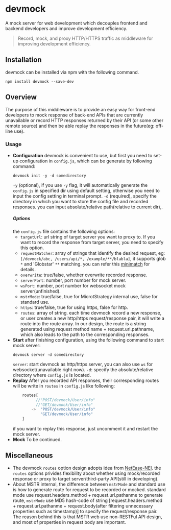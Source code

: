# devmock
A mock server for web development which decouples frontend and backend developers and improve development efficiency.

> Record, mock, and proxy HTTP/HTTPS traffic as middleware for improving development efficiency.

## Installation

devmock can be installed via npm with the following command.

```shell
npm install devmock --save-dev
```

## Overview

The purpose of this middleware is to provide an easy way for front-end developers to mock response of back-end APIs that are currently unavailable or record HTTP responses returned by their API (or some other remote source) and then be able replay the responses in the future(eg: off-line use).

### Usage

* **Configuration**
    devmock is convenient to use, but first you need to set-up configuration in `config.js`, which can be generate by following command:
    ```shell
    devmock init -y -d somedirectory
    ```
    `-y` (optional), if you use  `-y` flag, it will automatically generate the `config.js` in specified dir using default setting, otherwise you need to input the config setting in terminal prompt.
    `-d` (required), specify the directory in which you want to store the config file and recorded responses. you can input absolute/relative path(relative to current dir),.
    ##### Options
    the `config.js` file contains the following options:
    *  `targetUrl`: url string of target server you want to proxy to. If you want to record the response from target server, you need to specify this option.
    *  `requestMatcher`: array of strings that identify the desired request, eg: `[/devmock/abc, /users/api/*, /example/**/blabla]`, it supports glob `*` and 'Globstar' `**` matching. you can refer this [minimatch](https://github.com/isaacs/minimatch) for details.
    *  `overwrite`: true/false, whether overwrite recorded response.
    *  `serverPort`: number, port number for mock server.
    *  `wsPort`: number, port number for websocket mock server(unfinished).
    *  `mstrMode`: true/false, true for MicrotStrategy internal use, false for standard use.
    *  `https`: true/false, true for using https, false for http.
    *  `routes`: array of string. each time devmock record a new response, or user creates a new http/https request/response pair, it will write a route into the route array. In our design, the route is a string generated using request method name + request.url.pathname, which also leads to the path to the corresponding responses.
* **Start**
after finishing configuration, using the following command to start mock server:
    ```shell
    devmock server -d somedirectory
    ````
    `server`: start devmock as http/https server, you can also use `ws` for websocket(unavailable right now).
    `-d`: specify the absolute/relative directory where `config.js` is located.
* **Replay**
    After you recorded API responses, their corresponding routes will be write in `routes` in `config.js` like following:
    ```javascript
        routes[
              //"POST/devmock/User/info"
              //"GET/devmock/User/info"
            ->  "POST/devmock/User/info"
                "GET/devmock/User/info"
        ]
    ```
    if you want to replay this response, just uncomment it and restart the mock server.
* **Mock**
To be continued.

## Miscellaneous

* The devmock `routes` option design adopts idea from [NetEase-NEI](https://github.com/NEYouFan/nei-toolkit). the `routes` options privides flexibility about whether using mock/recorded response or proxy to target server/third-party API(still in developing).
* About MSTR internal, the difference between `mstrMode` and standard use is how to generate route for request to be recorded or mocked. standard mode use request.headers.method + request.url.pathanme to generate route, `mstrMode` use MD5 hash-code of string [request.headers.method + request.url.pathanme + request.body(after filtering unnecessary properties such as timestamp)] to specify the request/response pair. The reason behind this is that MSTR web use non-RESTFul API design, and most of properties in request body are important.

